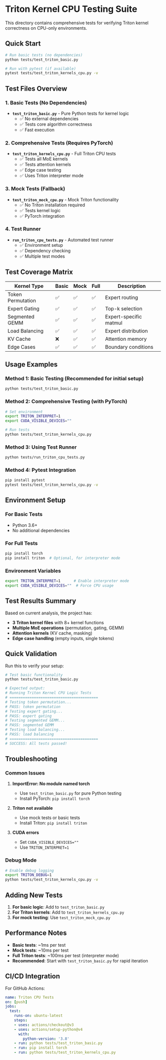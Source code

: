 # Triton Kernel CPU Testing Suite

This directory contains comprehensive tests for verifying Triton kernel correctness on CPU-only environments.

## Quick Start

```bash
# Run basic tests (no dependencies)
python tests/test_triton_basic.py

# Run with pytest (if available)
pytest tests/test_triton_kernels_cpu.py -v
```

## Test Files Overview

### 1. Basic Tests (No Dependencies)
- **`test_triton_basic.py`** - Pure Python tests for kernel logic
  - ✅ No external dependencies
  - ✅ Tests core algorithm correctness
  - ✅ Fast execution

### 2. Comprehensive Tests (Requires PyTorch)
- **`test_triton_kernels_cpu.py`** - Full Triton CPU tests
  - ✅ Tests all MoE kernels
  - ✅ Tests attention kernels
  - ✅ Edge case testing
  - ✅ Uses Triton interpreter mode

### 3. Mock Tests (Fallback)
- **`test_triton_mock_cpu.py`** - Mock Triton functionality
  - ✅ No Triton installation required
  - ✅ Tests kernel logic
  - ✅ PyTorch integration

### 4. Test Runner
- **`run_triton_cpu_tests.py`** - Automated test runner
  - ✅ Environment setup
  - ✅ Dependency checking
  - ✅ Multiple test modes

## Test Coverage Matrix

| Kernel Type | Basic | Mock | Full | Description |
|-------------|-------|------|------|-------------|
| Token Permutation | ✅ | ✅ | ✅ | Expert routing |
| Expert Gating | ✅ | ✅ | ✅ | Top-k selection |
| Segmented GEMM | ✅ | ✅ | ✅ | Expert-specific matmul |
| Load Balancing | ✅ | ✅ | ✅ | Expert distribution |
| KV Cache | ❌ | ✅ | ✅ | Attention memory |
| Edge Cases | ✅ | ✅ | ✅ | Boundary conditions |

## Usage Examples

### Method 1: Basic Testing (Recommended for initial setup)
```bash
python tests/test_triton_basic.py
```

### Method 2: Comprehensive Testing (with PyTorch)
```bash
# Set environment
export TRITON_INTERPRET=1
export CUDA_VISIBLE_DEVICES=""

# Run tests
python tests/test_triton_kernels_cpu.py
```

### Method 3: Using Test Runner
```bash
python tests/run_triton_cpu_tests.py
```

### Method 4: Pytest Integration
```bash
pip install pytest
pytest tests/test_triton_kernels_cpu.py -v
```

## Environment Setup

### For Basic Tests
- Python 3.6+
- No additional dependencies

### For Full Tests
```bash
pip install torch
pip install triton  # Optional, for interpreter mode
```

### Environment Variables
```bash
export TRITON_INTERPRET=1      # Enable interpreter mode
export CUDA_VISIBLE_DEVICES=""  # Force CPU usage
```

## Test Results Summary

Based on current analysis, the project has:

- **3 Triton kernel files** with 8+ kernel functions
- **Multiple MoE operations** (permutation, gating, GEMM)
- **Attention kernels** (KV cache, masking)
- **Edge case handling** (empty inputs, single tokens)

## Quick Validation

Run this to verify your setup:

```bash
# Test basic functionality
python tests/test_triton_basic.py

# Expected output:
# Running Triton Kernel CPU Logic Tests
# ========================================
# Testing token permutation...
# PASS: token permutation
# Testing expert gating...
# PASS: expert gating
# Testing segmented GEMM...
# PASS: segmented GEMM
# Testing load balancing...
# PASS: load balancing
# ========================================
# SUCCESS: All tests passed!
```

## Troubleshooting

### Common Issues

1. **ImportError: No module named torch**
   - Use `test_triton_basic.py` for pure Python testing
   - Install PyTorch: `pip install torch`

2. **Triton not available**
   - Use mock tests or basic tests
   - Install Triton: `pip install triton`

3. **CUDA errors**
   - Set `CUDA_VISIBLE_DEVICES=""`
   - Use `TRITON_INTERPRET=1`

### Debug Mode
```bash
# Enable debug logging
export TRITON_DEBUG=1
python tests/test_triton_kernels_cpu.py -v
```

## Adding New Tests

1. **For basic logic**: Add to `test_triton_basic.py`
2. **For Triton kernels**: Add to `test_triton_kernels_cpu.py`
3. **For mock testing**: Use `test_triton_mock_cpu.py`

## Performance Notes

- **Basic tests**: ~1ms per test
- **Mock tests**: ~10ms per test  
- **Full Triton tests**: ~100ms per test (interpreter mode)
- **Recommended**: Start with `test_triton_basic.py` for rapid iteration

## CI/CD Integration

For GitHub Actions:

```yaml
name: Triton CPU Tests
on: [push]
jobs:
  test:
    runs-on: ubuntu-latest
    steps:
    - uses: actions/checkout@v3
    - uses: actions/setup-python@v4
      with:
        python-version: '3.8'
    - run: python tests/test_triton_basic.py
    - run: pip install torch
    - run: python tests/test_triton_kernels_cpu.py
```